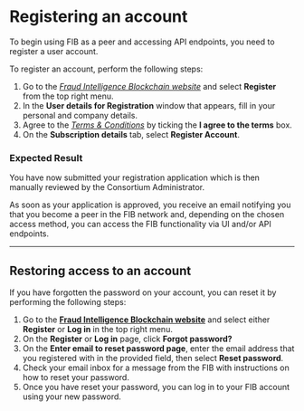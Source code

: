 # Registering an account

To begin using FIB as a peer and accessing API endpoints, you need to register a user account.

To register an account, perform the following steps:

1. Go to the *[Fraud Intelligence Blockchain website](https://blockchain.fraudintelligencelimited.com/#/Index)* and select **Register** from the top right menu.
2. In the **User details for Registration** window that appears, fill in your personal and company details.
3. Agree to the *[Terms & Conditions](https://blockchain.fraudintelligencelimited.com/Documents/RAG_Fraud_Blockchain_Terms_of_Use.pdf)* by ticking the **I agree to the terms** box.
4. On the **Subscription details** tab, select **Register Account**.

### Expected Result

You have now submitted your registration application which is then manually reviewed by the Consortium Administrator.

As soon as your application is approved, you receive an email notifying you that you become a peer in the FIB network and, depending on the chosen access method, you can access the FIB functionality via UI and/or API endpoints.

---

## Restoring access to an account

If you have forgotten the password on your account, you can reset it by performing the following steps:

1. Go to the **[Fraud Intelligence Blockchain website](https://blockchain.fraudintelligencelimited.com/#/Index)** and select either **Register** or **Log in** in the top right menu.
2. On the **Register** or **Log in** page, click **Forgot password?**
3. On the **Enter email to reset password page**, enter the email address that you registered with in the provided field, then select ************Reset password************.
4. Check your email inbox for a message from the FIB with instructions on how to reset your password.
5. Once you have reset your password, you can log in to your FIB account using your new password.
